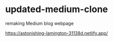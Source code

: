 # updated-medium-clone

remaking Medium blog webpage


https://astonishing-lamington-31138d.netlify.app/
